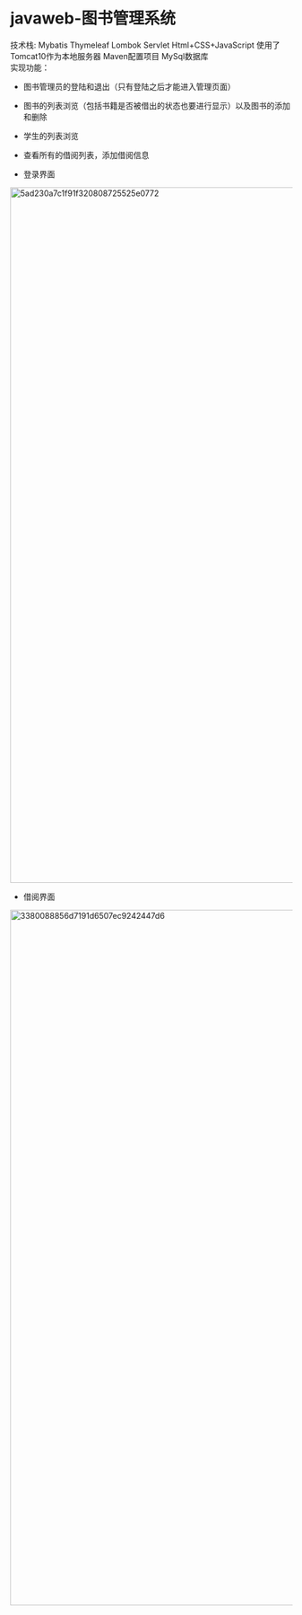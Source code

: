 # javaweb-图书管理系统
技术栈:
Mybatis Thymeleaf Lombok Servlet Html+CSS+JavaScript
使用了Tomcat10作为本地服务器 Maven配置项目  MySql数据库    
实现功能：
- 图书管理员的登陆和退出（只有登陆之后才能进入管理页面）
- 图书的列表浏览（包括书籍是否被借出的状态也要进行显示）以及图书的添加和删除
- 学生的列表浏览
- 查看所有的借阅列表，添加借阅信息

- 登录界面
<img width="1239" alt="5ad230a7c1f91f320808725525e0772" src="https://github.com/user-attachments/assets/38b48432-e046-46d6-b243-d16fbfdf2902">

- 借阅界面
<img width="1239" alt="3380088856d7191d6507ec9242447d6" src="https://github.com/user-attachments/assets/64838290-5fbe-4257-a105-5bf9d7587269">
